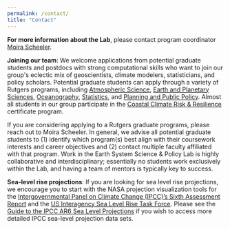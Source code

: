 ```yaml
---
permalink: /contact/
title: "Contact" 
---
```


**For more information about the Lab**, please contact program coordinator [Moira Scheeler](mailto:moira-dot-scheeler-at-rutgers-dot-edu).

**Joining our team**: We welcome applications from potential graduate students and postdocs with strong computational skills who want to join our group's eclectic mix of geoscientists, climate modelers, statisticians, and policy scholars. Potential graduate students can apply through a variety of Rutgers programs, including [Atmospheric Science](http://envsci.rutgers.edu/academics/atmos_grad/), [Earth and Planetary Sciences](https://eps.rutgers.edu/academics/graduate/graduate-program),  [Oceanography](https://marine.rutgers.edu/main/academics/graduate), [Statistics](https://www.stat.rutgers.edu/academics/graduate-program), and [Planning and Public Policy](https://bloustein.rutgers.edu/graduate/doctoral-studies/). Almost all students in our group participate in the [Coastal Climate Risk & Resilience](http://c2r2.rutgers.edu/) certificate program. 

If you are considering applying to a Rutgers graduate programs, please reach out to Moira Scheeler. In general, we advise all potential graduate students to (1) identify which program(s) best align with their coursework interests and career objectives and (2) contact multiple faculty affiliated with that program. Work in the Earth System Science & Policy Lab is highly collaborative and interdisciplinary; essentially no students work exclusively within the Lab, and having a team of mentors is typically key to success.

**Sea-level rise projections**: If you are looking for sea level rise projections, we encourage you to start with the NASA projection visualization tools for the [Intergovernmental Panel on Climate Change (IPCC)’s Sixth Assessment Report](https://sealevel.nasa.gov/ipcc-ar6-sea-level-projection-tool) and the [US Interagency Sea Level Rise Task Force](https://sealevel.nasa.gov/task-force-scenario-tool). Please see the [Guide to the IPCC AR6 Sea Level Projections](https://github.com/Rutgers-ESSP/IPCC-AR6-Sea-Level-Projections) if you wish to access more detailed IPCC sea-level projection data sets.

